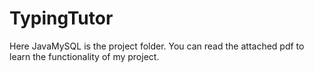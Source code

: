 # TypingTutor
Here JavaMySQL is the project folder.
 You can read the attached pdf to learn the functionality of my project.
